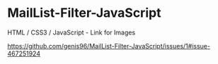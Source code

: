 # MailList-Filter-JavaScript
HTML / CSS3 / JavaScript - Link for Images

https://github.com/genis96/MailList-Filter-JavaScript/issues/1#issue-467251924

